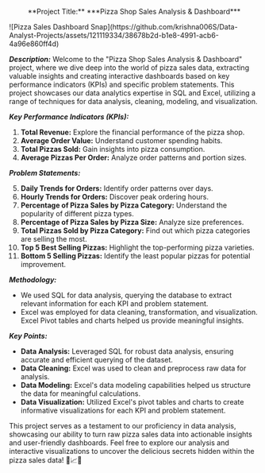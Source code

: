 <p align="center">**Project Title:** ***Pizza Shop Sales Analysis & Dashboard***</p>
![Pizza Sales Dashboard Snap](https://github.com/krishna006S/Data-Analyst-Projects/assets/121119334/38678b2d-b1e8-4991-acb6-4a96e860ff4d)

***Description:***
Welcome to the "Pizza Shop Sales Analysis & Dashboard" project, where we dive deep into the world of pizza sales data, extracting valuable insights and creating interactive dashboards based on key performance indicators (KPIs) and specific problem statements. This project showcases our data analytics expertise in SQL and Excel, utilizing a range of techniques for data analysis, cleaning, modeling, and visualization.

***Key Performance Indicators (KPIs):***
1. **Total Revenue:** Explore the financial performance of the pizza shop.
2. **Average Order Value:** Understand customer spending habits.
3. **Total Pizzas Sold:** Gain insights into pizza consumption.
4. **Average Pizzas Per Order:** Analyze order patterns and portion sizes.

***Problem Statements:***

5. **Daily Trends for Orders:** Identify order patterns over days.
6. **Hourly Trends for Orders:** Discover peak ordering hours.
7. **Percentage of Pizza Sales by Pizza Category:** Understand the popularity of different pizza types.
8. **Percentage of Pizza Sales by Pizza Size:** Analyze size preferences.
9. **Total Pizzas Sold by Pizza Category:** Find out which pizza categories are selling the most.
10. **Top 5 Best Selling Pizzas:** Highlight the top-performing pizza varieties.
11. **Bottom 5 Selling Pizzas:** Identify the least popular pizzas for potential improvement.

***Methodology:***
- We used SQL for data analysis, querying the database to extract relevant information for each KPI and problem statement.
- Excel was employed for data cleaning, transformation, and visualization. Excel Pivot tables and charts helped us provide meaningful insights.

***Key Points:***
- **Data Analysis:** Leveraged SQL for robust data analysis, ensuring accurate and efficient querying of the dataset.
- **Data Cleaning:** Excel was used to clean and preprocess raw data for analysis.
- **Data Modeling:** Excel's data modeling capabilities helped us structure the data for meaningful calculations.
- **Data Visualization:** Utilized Excel's pivot tables and charts to create informative visualizations for each KPI and problem statement.

This project serves as a testament to our proficiency in data analysis, showcasing our ability to turn raw pizza sales data into actionable insights and user-friendly dashboards. Feel free to explore our analysis and interactive visualizations to uncover the delicious secrets hidden within the pizza sales data! 🍕📈💡
